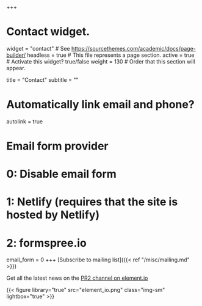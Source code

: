 +++
# Contact widget.
widget = "contact"  # See https://sourcethemes.com/academic/docs/page-builder/
headless = true  # This file represents a page section.
active = true  # Activate this widget? true/false
weight = 130  # Order that this section will appear.

title = "Contact"
subtitle = ""

# Automatically link email and phone?
autolink = true

# Email form provider
#   0: Disable email form
#   1: Netlify (requires that the site is hosted by Netlify)
#   2: formspree.io
email_form = 0
+++
[Subscribe to mailing list]({{< ref "/misc/mailing.md" >}})

Get all the latest news on the [PR2 channel on element.io](https://matrix.to/#/#pr2-database:matrix.org)

{{< figure library="true" src="element_io.png" class="img-sm" lightbox="true" >}}
